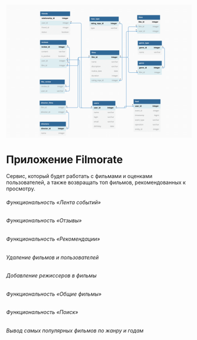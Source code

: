 
![Диаграмма таблицы проекта](https://github.com/Vkurse/-java-filmorate/blob/develop/ER_диаграмма.png)

# Приложение Filmorate
Сервис, который будет работать с фильмами и оценками пользователей, а также возвращать топ фильмов, рекомендованных к просмотру.


###### Функциональность «Лента событий» 

###### Функциональность «Отзывы» 

###### Функциональность «Рекомендации» 

###### Удаление фильмов и пользователей 

###### Добавление режиссеров в фильмы 

###### Функциональность «Общие фильмы» 

###### Функциональность «Поиск» 

###### Вывод самых популярных фильмов по жанру и годам 


